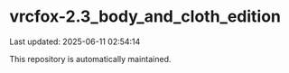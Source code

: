 # vrcfox-2.3_body_and_cloth_edition

Last updated: 2025-06-11 02:54:14

This repository is automatically maintained.
